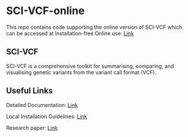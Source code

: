 # SCI-VCF-online
This repo contains code supporting the online version of SCI-VCF which can be accessed at Installation-free Online use: [Link](https://ibse.shinyapps.io/sci-vcf-online/)


## SCI-VCF

SCI-VCF is a comprehensive toolkit for summarising, comparing, and visualising genetic variants from the variant call format (VCF).


## Useful Links

Detailed Documentation: [Link](https://himanshulab.github.io/SCI-VCF-docs/)

Local Installation Guidelines: [Link](https://himanshulab.github.io/SCI-VCF-docs/installation/)


Research paper: [Link](https://doi.org/10.1093/nargab/lqae083)
